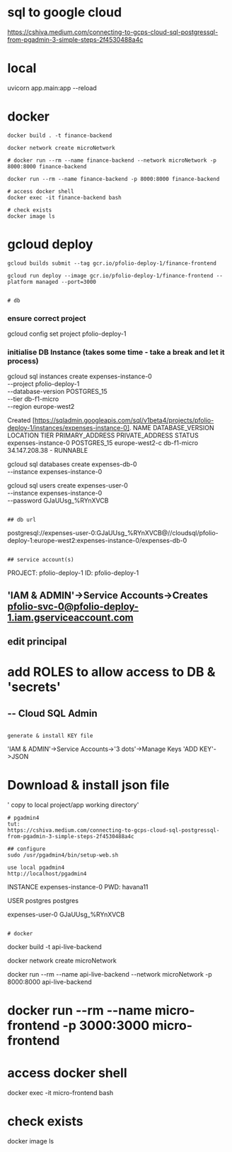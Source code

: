 # sql to google cloud
https://cshiva.medium.com/connecting-to-gcps-cloud-sql-postgressql-from-pgadmin-3-simple-steps-2f4530488a4c

# local
uvicorn app.main:app --reload

# docker
```
docker build . -t finance-backend

docker network create microNetwork

# docker run --rm --name finance-backend --network microNetwork -p 8000:8000 finance-backend

docker run --rm --name finance-backend -p 8000:8000 finance-backend

# access docker shell
docker exec -it finance-backend bash

# check exists
docker image ls
```

# gcloud deploy
```
gcloud builds submit --tag gcr.io/pfolio-deploy-1/finance-frontend

gcloud run deploy --image gcr.io/pfolio-deploy-1/finance-frontend --platform managed --port=3000
```
```

# db
```
### ensure correct project
gcloud config set project pfolio-deploy-1

### initialise DB Instance (takes some time  - take a break and let it process)
gcloud sql instances create expenses-instance-0 \
    --project pfolio-deploy-1 \
    --database-version POSTGRES_15 \
    --tier db-f1-micro \
    --region europe-west2

Created [https://sqladmin.googleapis.com/sql/v1beta4/projects/pfolio-deploy-1/instances/expenses-instance-0].
NAME                 DATABASE_VERSION  LOCATION        TIER         PRIMARY_ADDRESS  PRIVATE_ADDRESS  STATUS
expenses-instance-0  POSTGRES_15       europe-west2-c  db-f1-micro  34.147.208.38    -                RUNNABLE

gcloud sql databases create expenses-db-0 \
    --instance expenses-instance-0

gcloud sql users create expenses-user-0 \
    --instance expenses-instance-0 \
    --password GJaUUsg_%RYnXVCB

```

## db url
```
postgresql://expenses-user-0:GJaUUsg_%RYnXVCB@//cloudsql/pfolio-deploy-1:europe-west2:expenses-instance-0/expenses-db-0
```

## service account(s)
```
PROJECT: pfolio-deploy-1
ID: pfolio-deploy-1

'IAM & ADMIN'->Service Accounts->Creates
pfolio-svc-0@pfolio-deploy-1.iam.gserviceaccount.com
-
edit principal
-

# add ROLES to allow access to DB & 'secrets'
--
Cloud SQL Admin
--
```

generate & install KEY file
```
'IAM & ADMIN'->Service Accounts->'3 dots'->Manage Keys
'ADD KEY'->JSON
# Download & install json file
' copy to local project/app working directory'
```
# pgadmin4
tut:
https://cshiva.medium.com/connecting-to-gcps-cloud-sql-postgressql-from-pgadmin-3-simple-steps-2f4530488a4c

## configure
sudo /usr/pgadmin4/bin/setup-web.sh

use local pgadmin4
http://localhost/pgadmin4

```
INSTANCE
expenses-instance-0
PWD:
havana11

USER
postgres
postgres

expenses-user-0
GJaUUsg_%RYnXVCB
```

# docker
```
docker build -t api-live-backend

docker network create microNetwork

docker run --rm --name api-live-backend --network microNetwork -p 8000:8000 api-live-backend

# docker run --rm --name micro-frontend -p 3000:3000 micro-frontend

# access docker shell
docker exec -it micro-frontend bash

# check exists
docker image ls
```
